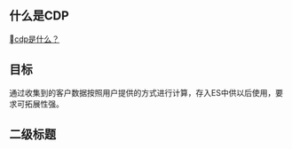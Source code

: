 ## 什么是CDP
[cdp是什么？](https://www.linkflowtech.com/blog/687.html)

## 目标
通过收集到的客户数据按照用户提供的方式进行计算，存入ES中供以后使用，要求可拓展性强。
## 二级标题